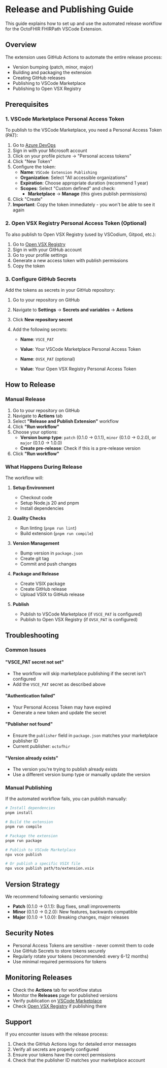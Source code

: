 # Release and Publishing Guide

This guide explains how to set up and use the automated release workflow for the OctoFHIR FHIRPath VSCode Extension.

## Overview

The extension uses GitHub Actions to automate the entire release process:
- Version bumping (patch, minor, major)
- Building and packaging the extension
- Creating GitHub releases
- Publishing to VSCode Marketplace
- Publishing to Open VSX Registry

## Prerequisites

### 1. VSCode Marketplace Personal Access Token

To publish to the VSCode Marketplace, you need a Personal Access Token (PAT):

1. Go to [Azure DevOps](https://dev.azure.com/)
2. Sign in with your Microsoft account
3. Click on your profile picture → "Personal access tokens"
4. Click "New Token"
5. Configure the token:
   - **Name**: `VSCode Extension Publishing`
   - **Organization**: Select "All accessible organizations"
   - **Expiration**: Choose appropriate duration (recommend 1 year)
   - **Scopes**: Select "Custom defined" and check:
     - **Marketplace** → **Manage** (this gives publish permissions)
6. Click "Create"
7. **Important**: Copy the token immediately - you won't be able to see it again

### 2. Open VSX Registry Personal Access Token (Optional)

To also publish to Open VSX Registry (used by VSCodium, Gitpod, etc.):

1. Go to [Open VSX Registry](https://open-vsx.org/)
2. Sign in with your GitHub account
3. Go to your profile settings
4. Generate a new access token with publish permissions
5. Copy the token

### 3. Configure GitHub Secrets

Add the tokens as secrets in your GitHub repository:

1. Go to your repository on GitHub
2. Navigate to **Settings** → **Secrets and variables** → **Actions**
3. Click **New repository secret**
4. Add the following secrets:

   - **Name**: `VSCE_PAT`
   - **Value**: Your VSCode Marketplace Personal Access Token

   - **Name**: `OVSX_PAT` (optional)
   - **Value**: Your Open VSX Registry Personal Access Token

## How to Release

### Manual Release

1. Go to your repository on GitHub
2. Navigate to **Actions** tab
3. Select **"Release and Publish Extension"** workflow
4. Click **"Run workflow"**
5. Choose your options:
   - **Version bump type**: `patch` (0.1.0 → 0.1.1), `minor` (0.1.0 → 0.2.0), or `major` (0.1.0 → 1.0.0)
   - **Create pre-release**: Check if this is a pre-release version
6. Click **"Run workflow"**

### What Happens During Release

The workflow will:

1. **Setup Environment**
   - Checkout code
   - Setup Node.js 20 and pnpm
   - Install dependencies

2. **Quality Checks**
   - Run linting (`pnpm run lint`)
   - Build extension (`pnpm run compile`)

3. **Version Management**
   - Bump version in `package.json`
   - Create git tag
   - Commit and push changes

4. **Package and Release**
   - Create VSIX package
   - Create GitHub release
   - Upload VSIX to GitHub release

5. **Publish**
   - Publish to VSCode Marketplace (if `VSCE_PAT` is configured)
   - Publish to Open VSX Registry (if `OVSX_PAT` is configured)

## Troubleshooting

### Common Issues

#### "VSCE_PAT secret not set"
- The workflow will skip marketplace publishing if the secret isn't configured
- Add the `VSCE_PAT` secret as described above

#### "Authentication failed"
- Your Personal Access Token may have expired
- Generate a new token and update the secret

#### "Publisher not found"
- Ensure the `publisher` field in `package.json` matches your marketplace publisher ID
- Current publisher: `octofhir`

#### "Version already exists"
- The version you're trying to publish already exists
- Use a different version bump type or manually update the version

### Manual Publishing

If the automated workflow fails, you can publish manually:

```bash
# Install dependencies
pnpm install

# Build the extension
pnpm run compile

# Package the extension
pnpm run package

# Publish to VSCode Marketplace
npx vsce publish

# Or publish a specific VSIX file
npx vsce publish path/to/extension.vsix
```

## Version Strategy

We recommend following semantic versioning:

- **Patch** (0.1.0 → 0.1.1): Bug fixes, small improvements
- **Minor** (0.1.0 → 0.2.0): New features, backwards compatible
- **Major** (0.1.0 → 1.0.0): Breaking changes, major releases

## Security Notes

- Personal Access Tokens are sensitive - never commit them to code
- Use GitHub Secrets to store tokens securely
- Regularly rotate your tokens (recommended: every 6-12 months)
- Use minimal required permissions for tokens

## Monitoring Releases

- Check the **Actions** tab for workflow status
- Monitor the **Releases** page for published versions
- Verify publication on [VSCode Marketplace](https://marketplace.visualstudio.com/items?itemName=octofhir.fhirpath-extension)
- Check [Open VSX Registry](https://open-vsx.org/extension/octofhir/fhirpath-extension) if publishing there

## Support

If you encounter issues with the release process:

1. Check the GitHub Actions logs for detailed error messages
2. Verify all secrets are properly configured
3. Ensure your tokens have the correct permissions
4. Check that the publisher ID matches your marketplace account
